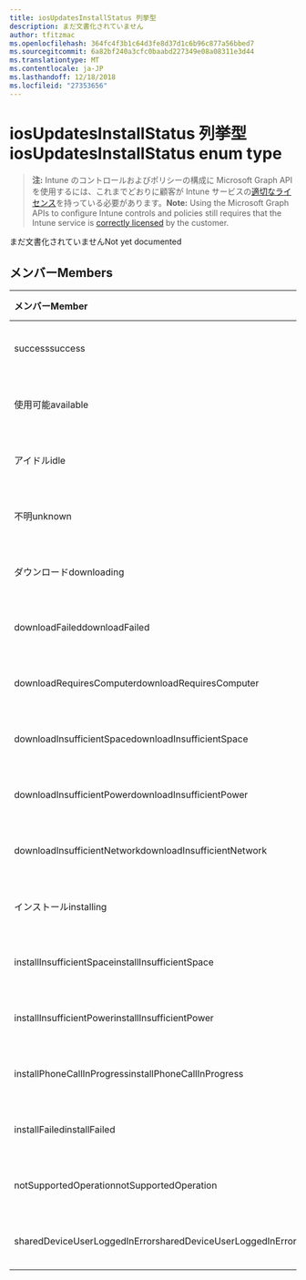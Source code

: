```yaml
---
title: iosUpdatesInstallStatus 列挙型
description: まだ文書化されていません
author: tfitzmac
ms.openlocfilehash: 364fc4f3b1c64d3fe8d37d1c6b96c877a56bbed7
ms.sourcegitcommit: 6a82bf240a3cfc0baabd227349e08a08311e3d44
ms.translationtype: MT
ms.contentlocale: ja-JP
ms.lasthandoff: 12/18/2018
ms.locfileid: "27353656"
---
```

# <a name="iosupdatesinstallstatus-enum-type"></a><span data-ttu-id="2582f-103">iosUpdatesInstallStatus 列挙型</span><span class="sxs-lookup"><span data-stu-id="2582f-103">iosUpdatesInstallStatus enum type</span></span>

> <span data-ttu-id="2582f-104">**注:** Intune のコントロールおよびポリシーの構成に Microsoft Graph API を使用するには、これまでどおりに顧客が Intune サービスの[適切なライセンス](https://go.microsoft.com/fwlink/?linkid=839381)を持っている必要があります。</span><span class="sxs-lookup"><span data-stu-id="2582f-104">**Note:** Using the Microsoft Graph APIs to configure Intune controls and policies still requires that the Intune service is [correctly licensed](https://go.microsoft.com/fwlink/?linkid=839381) by the customer.</span></span>

<span data-ttu-id="2582f-105">まだ文書化されていません</span><span class="sxs-lookup"><span data-stu-id="2582f-105">Not yet documented</span></span>
## <a name="members"></a><span data-ttu-id="2582f-106">メンバー</span><span class="sxs-lookup"><span data-stu-id="2582f-106">Members</span></span>
|<span data-ttu-id="2582f-107">メンバー</span><span class="sxs-lookup"><span data-stu-id="2582f-107">Member</span></span>|<span data-ttu-id="2582f-108">値</span><span class="sxs-lookup"><span data-stu-id="2582f-108">Value</span></span>|<span data-ttu-id="2582f-109">説明</span><span class="sxs-lookup"><span data-stu-id="2582f-109">Description</span></span>|
|:---|:---|:---|
|<span data-ttu-id="2582f-110">success</span><span class="sxs-lookup"><span data-stu-id="2582f-110">success</span></span>|<span data-ttu-id="2582f-111">0</span><span class="sxs-lookup"><span data-stu-id="2582f-111">0</span></span>|<span data-ttu-id="2582f-112">まだ文書化されていません</span><span class="sxs-lookup"><span data-stu-id="2582f-112">Not yet documented</span></span>|
|<span data-ttu-id="2582f-113">使用可能</span><span class="sxs-lookup"><span data-stu-id="2582f-113">available</span></span>|<span data-ttu-id="2582f-114">1</span><span class="sxs-lookup"><span data-stu-id="2582f-114">1</span></span>|<span data-ttu-id="2582f-115">まだ文書化されていません</span><span class="sxs-lookup"><span data-stu-id="2582f-115">Not yet documented</span></span>|
|<span data-ttu-id="2582f-116">アイドル</span><span class="sxs-lookup"><span data-stu-id="2582f-116">idle</span></span>|<span data-ttu-id="2582f-117">2</span><span class="sxs-lookup"><span data-stu-id="2582f-117">2</span></span>|<span data-ttu-id="2582f-118">まだ文書化されていません</span><span class="sxs-lookup"><span data-stu-id="2582f-118">Not yet documented</span></span>|
|<span data-ttu-id="2582f-119">不明</span><span class="sxs-lookup"><span data-stu-id="2582f-119">unknown</span></span>|<span data-ttu-id="2582f-120">3</span><span class="sxs-lookup"><span data-stu-id="2582f-120">3</span></span>|<span data-ttu-id="2582f-121">まだ文書化されていません</span><span class="sxs-lookup"><span data-stu-id="2582f-121">Not yet documented</span></span>|
|<span data-ttu-id="2582f-122">ダウンロード</span><span class="sxs-lookup"><span data-stu-id="2582f-122">downloading</span></span>|<span data-ttu-id="2582f-123">-2016330712</span><span class="sxs-lookup"><span data-stu-id="2582f-123">-2016330712</span></span>|<span data-ttu-id="2582f-124">まだ文書化されていません</span><span class="sxs-lookup"><span data-stu-id="2582f-124">Not yet documented</span></span>|
|<span data-ttu-id="2582f-125">downloadFailed</span><span class="sxs-lookup"><span data-stu-id="2582f-125">downloadFailed</span></span>|<span data-ttu-id="2582f-126">-2016330711</span><span class="sxs-lookup"><span data-stu-id="2582f-126">-2016330711</span></span>|<span data-ttu-id="2582f-127">まだ文書化されていません</span><span class="sxs-lookup"><span data-stu-id="2582f-127">Not yet documented</span></span>|
|<span data-ttu-id="2582f-128">downloadRequiresComputer</span><span class="sxs-lookup"><span data-stu-id="2582f-128">downloadRequiresComputer</span></span>|<span data-ttu-id="2582f-129">-2016330710</span><span class="sxs-lookup"><span data-stu-id="2582f-129">-2016330710</span></span>|<span data-ttu-id="2582f-130">まだ文書化されていません</span><span class="sxs-lookup"><span data-stu-id="2582f-130">Not yet documented</span></span>|
|<span data-ttu-id="2582f-131">downloadInsufficientSpace</span><span class="sxs-lookup"><span data-stu-id="2582f-131">downloadInsufficientSpace</span></span>|<span data-ttu-id="2582f-132">-2016330709</span><span class="sxs-lookup"><span data-stu-id="2582f-132">-2016330709</span></span>|<span data-ttu-id="2582f-133">まだ文書化されていません</span><span class="sxs-lookup"><span data-stu-id="2582f-133">Not yet documented</span></span>|
|<span data-ttu-id="2582f-134">downloadInsufficientPower</span><span class="sxs-lookup"><span data-stu-id="2582f-134">downloadInsufficientPower</span></span>|<span data-ttu-id="2582f-135">-2016330708</span><span class="sxs-lookup"><span data-stu-id="2582f-135">-2016330708</span></span>|<span data-ttu-id="2582f-136">まだ文書化されていません</span><span class="sxs-lookup"><span data-stu-id="2582f-136">Not yet documented</span></span>|
|<span data-ttu-id="2582f-137">downloadInsufficientNetwork</span><span class="sxs-lookup"><span data-stu-id="2582f-137">downloadInsufficientNetwork</span></span>|<span data-ttu-id="2582f-138">-2016330707</span><span class="sxs-lookup"><span data-stu-id="2582f-138">-2016330707</span></span>|<span data-ttu-id="2582f-139">まだ文書化されていません</span><span class="sxs-lookup"><span data-stu-id="2582f-139">Not yet documented</span></span>|
|<span data-ttu-id="2582f-140">インストール</span><span class="sxs-lookup"><span data-stu-id="2582f-140">installing</span></span>|<span data-ttu-id="2582f-141">-2016330706</span><span class="sxs-lookup"><span data-stu-id="2582f-141">-2016330706</span></span>|<span data-ttu-id="2582f-142">まだ文書化されていません</span><span class="sxs-lookup"><span data-stu-id="2582f-142">Not yet documented</span></span>|
|<span data-ttu-id="2582f-143">installInsufficientSpace</span><span class="sxs-lookup"><span data-stu-id="2582f-143">installInsufficientSpace</span></span>|<span data-ttu-id="2582f-144">-2016330705</span><span class="sxs-lookup"><span data-stu-id="2582f-144">-2016330705</span></span>|<span data-ttu-id="2582f-145">まだ文書化されていません</span><span class="sxs-lookup"><span data-stu-id="2582f-145">Not yet documented</span></span>|
|<span data-ttu-id="2582f-146">installInsufficientPower</span><span class="sxs-lookup"><span data-stu-id="2582f-146">installInsufficientPower</span></span>|<span data-ttu-id="2582f-147">-2016330704</span><span class="sxs-lookup"><span data-stu-id="2582f-147">-2016330704</span></span>|<span data-ttu-id="2582f-148">まだ文書化されていません</span><span class="sxs-lookup"><span data-stu-id="2582f-148">Not yet documented</span></span>|
|<span data-ttu-id="2582f-149">installPhoneCallInProgress</span><span class="sxs-lookup"><span data-stu-id="2582f-149">installPhoneCallInProgress</span></span>|<span data-ttu-id="2582f-150">-2016330703</span><span class="sxs-lookup"><span data-stu-id="2582f-150">-2016330703</span></span>|<span data-ttu-id="2582f-151">まだ文書化されていません</span><span class="sxs-lookup"><span data-stu-id="2582f-151">Not yet documented</span></span>|
|<span data-ttu-id="2582f-152">installFailed</span><span class="sxs-lookup"><span data-stu-id="2582f-152">installFailed</span></span>|<span data-ttu-id="2582f-153">-2016330702</span><span class="sxs-lookup"><span data-stu-id="2582f-153">-2016330702</span></span>|<span data-ttu-id="2582f-154">まだ文書化されていません</span><span class="sxs-lookup"><span data-stu-id="2582f-154">Not yet documented</span></span>|
|<span data-ttu-id="2582f-155">notSupportedOperation</span><span class="sxs-lookup"><span data-stu-id="2582f-155">notSupportedOperation</span></span>|<span data-ttu-id="2582f-156">-2016330701</span><span class="sxs-lookup"><span data-stu-id="2582f-156">-2016330701</span></span>|<span data-ttu-id="2582f-157">まだ文書化されていません</span><span class="sxs-lookup"><span data-stu-id="2582f-157">Not yet documented</span></span>|
|<span data-ttu-id="2582f-158">sharedDeviceUserLoggedInError</span><span class="sxs-lookup"><span data-stu-id="2582f-158">sharedDeviceUserLoggedInError</span></span>|<span data-ttu-id="2582f-159">-2016330699</span><span class="sxs-lookup"><span data-stu-id="2582f-159">-2016330699</span></span>|<span data-ttu-id="2582f-160">まだ文書化されていません</span><span class="sxs-lookup"><span data-stu-id="2582f-160">Not yet documented</span></span>|



